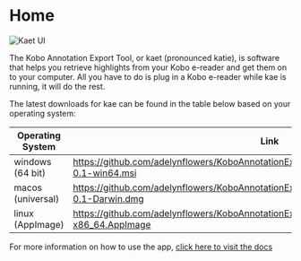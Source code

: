 # Home

![Kaet UI](https://raw.githubusercontent.com/adelynflowers/KoboAnnotationExportTool/master/readme-images/base.png)

The Kobo Annotation Export Tool, or kaet (pronounced katie), is software that helps you retrieve highlights from your Kobo e-reader and get them on to your computer. All you have to do is plug in a Kobo e-reader while kae is running, it will do the rest.

The latest downloads for kae can be found in the table below based on your operating system:

| Operating System  | Link                                     |
| ----------------- | ---------------------------------------- |
| windows (64 bit)  | https://github.com/adelynflowers/KoboAnnotationExportTool/releases/download/latest/kaet-0.1-win64.msi |
| macos (universal) | https://github.com/adelynflowers/KoboAnnotationExportTool/releases/download/latest/kaet-0.1-Darwin.dmg |
| linux (AppImage)  | https://github.com/adelynflowers/KoboAnnotationExportTool/releases/download/latest/kaet-x86_64.AppImage |

For more information on how to use the app, [click here to visit the docs](https://adelynflowers.github.io/KoboAnnotationExportTool)
